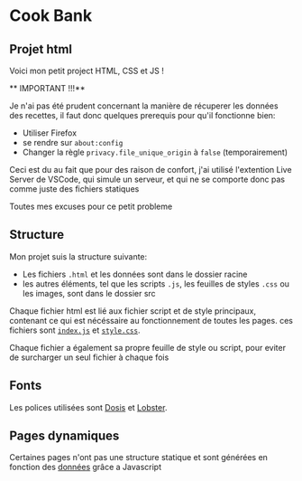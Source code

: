 # Cook Bank

## Projet html

Voici mon petit project HTML, CSS et JS !

** IMPORTANT !!!**

Je n'ai pas été prudent concernant la manière de récuperer les données des recettes, il faut donc quelques prerequis pour qu'il fonctionne bien:
- Utiliser Firefox
- se rendre sur `about:config`
- Changer la règle `privacy.file_unique_origin` à `false` (temporairement)

Ceci est du au fait que pour des raison de confort, j'ai utilisé l'extention Live Server de VSCode, qui simule un serveur, et qui ne se comporte donc pas comme juste des fichiers statiques

Toutes mes excuses pour ce petit probleme

## Structure

Mon projet suis la structure suivante:
- Les fichiers `.html` et les données sont dans le dossier racine
- les autres éléments, tel que les scripts `.js`, les feuilles de styles `.css` ou les images, sont dans le dossier src

Chaque fichier html est lié aux fichier script et de style principaux, contenant ce qui est nécéssaire au fonctionnement de toutes les pages. ces fichiers sont [`index.js`](./src/scripts/index.js) et [`style.css`](./src/stylesheets/style.css).

Chaque fichier a également sa propre feuille de style ou script, pour eviter de surcharger un seul fichier à chaque fois

## Fonts

Les polices utilisées sont [Dosis](https://fonts.google.com/specimen/Dosis?query=dosis) et [Lobster](https://fonts.google.com/specimen/Lobster?preview.text=Cook%20Bank&preview.text_type=custom).

## Pages dynamiques

Certaines pages n'ont pas une structure statique et sont générées en fonction des [données](./recettes.json) grâce a Javascript